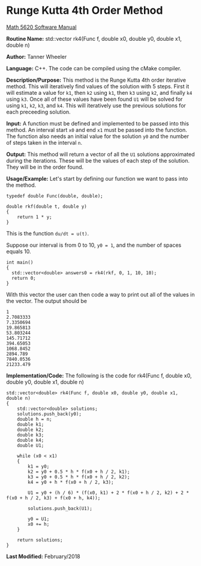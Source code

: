 # Runge Kutta 4th Order Method

[Math 5620 Software Manual](https://tannerwheeler.github.io/math5620/main)

**Routine Name:** std::vector<double> rk4(Func f, double x0, double y0, double x1, double n)

**Author:** Tanner Wheeler

**Language:** C++. The code can be compiled using the cMake compiler.

**Description/Purpose:** This method is the Runge Kutta 4th order iterative method.  This will iteratively find values of the solution with 5 steps.  First it will estimate a value for `k1`, then `k2` using `k1`, then `k3` using `k2`, and finally `k4` using `k3`.  Once all of these values have been found `U1` will be solved for using `k1`, `k2`, `k3`, and `k4`.  This will iteratively use the previous solutions for each preceeding solution.

**Input:** A function must be defined and implemented to be passed into this method.  An interval start `x0` and end `x1` must be passed into the function.  The function also needs an initial value for the solution `y0` and the number of steps taken in the interval `n`.

**Output:** This method will return a vector of all the `U1` solutions approximated during the iterations.  These will be the values of each step of the solution.  They will be in the order found.

**Usage/Example:**
Let's start by defining our function we want to pass into the method.
```
typedef double Func(double, double);

double rkf(double t, double y)
{
	return 1 * y;
}
```
This is the function `du/dt = u(t)`.

Suppose our interval is from 0 to 10, `y0 = 1`, and the number of spaces equals 10.
```
int main()
{
  std::vector<double> answers0 = rk4(rkf, 0, 1, 10, 10);
  return 0;
}
```
With this vector the user can then code a way to print out all of the values in the vector.  The output should be
```
1
2.7083333
7.3350694
19.865813
53.803244
145.71712
394.65053
1068.8452
2894.789
7840.0536
21233.479
```

**Implementation/Code:** The following is the code for rk4(Func f, double x0, double y0, double x1, double n)
```
std::vector<double> rk4(Func f, double x0, double y0, double x1, double n)
{
	std::vector<double> solutions;
	solutions.push_back(y0);
	double h = n;
	double k1;
	double k2;
	double k3;
	double k4;
	double U1;

	while (x0 < x1)
	{
		k1 = y0;
		k2 = y0 + 0.5 * h * f(x0 + h / 2, k1);
		k3 = y0 + 0.5 * h * f(x0 + h / 2, k2);
		k4 = y0 + h * f(x0 + h / 2, k3);

		U1 = y0 + (h / 6) * (f(x0, k1) + 2 * f(x0 + h / 2, k2) + 2 * f(x0 + h / 2, k3) + f(x0 + h, k4));

		solutions.push_back(U1);

		y0 = U1;
		x0 += h;
	}

	return solutions;
}
```
**Last Modified:** February/2018
